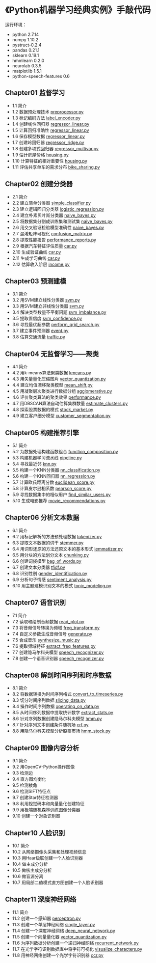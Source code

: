 # 《Python机器学习经典实例》手敲代码

运行环境：

- python 2.7.14
- numpy 1.10.2
- pystruct-0.2.4
- pandas 0.21.1
- sklearn 0.19.1
- hmmlearn 0.2.0
- neurolab 0.3.5
- matplotlib 1.5.1
- python-speech-features 0.6

## Chapter01 监督学习

- 1.1 简介
- 1.2 数据预处理技术 [preprocessor.py](Chapter01/preprocessor.py)
- 1.3 标记编码方法 [label_encoder.py](Chapter01/label_encoder.py)
- 1.4 创建线性回归器 [regressor_linear.py](Chapter01/regressor_linear.py)
- 1.5 计算回归准确性 [regressor_linear.py](Chapter01/regressor_linear.py)
- 1.6 保存模型数据 [regressor_linear.py](Chapter01/regressor_linear.py)
- 1.7 创建岭回归器 [regressor_ridge.py](Chapter01/regressor_ridge.py)
- 1.8 创建多项式回归器 [regressor_multivar.py](Chapter01/regressor_multivar.py)
- 1.9 估计房屋价格 [housing.py](Chapter01/housing.py)
- 1.10 计算特征的相对重要性 [housing.py](Chapter01/housing.py)
- 1.11 评估共享单车的需求分布 [bike_sharing.py](Chapter01/bike_sharing.py)

## Chapter02 创建分类器

- 2.1 简介
- 2.2 建立简单分类器 [simple_classifier.py](Chapter02/simple_classifier.py)
- 2.3 建立逻辑回归分类器 [logistic_regression.py](Chapter02/logistic_regression.py)
- 2.4 建立朴素贝叶斯分类器 [naive_bayes.py](Chapter02/naive_bayes.py)
- 2.5 将数据集分割成训练集和测试集 [naive_bayes.py](Chapter02/naive_bayes.py)
- 2.6 用交叉验证检验模型准确性 [naive_bayes.py](Chapter02/naive_bayes.py)
- 2.7 混淆矩阵可视化 [confusion_matrix.py](Chapter02/confusion_matrix.py)
- 2.8 提取性能报告 [performance_reports.py](Chapter02/performance_reports.py)
- 2.9 根据汽车特征评估质量 [car.py](Chapter02/car.py)
- 2.10 生成验证曲线 [car.py](Chapter02/car.py)
- 2.11 生成学习曲线 [car.py](Chapter02/car.py)
- 2.12 估算收入阶层 [income.py](Chapter02/income.py)

## Chapter03 预测建模

- 3.1 简介 
- 3.2 用SVM建立线性分类器 [svm.py](Chapter03/svm.py)
- 3.3 用SVM建立非线性分类器 [svm.py](Chapter03/svm.py)
- 3.4 解决类型数量不平衡问题 [svm_imbalance.py](Chapter03/svm_imbalance.py)
- 3.5 提取置信度 [svm_confidence.py](Chapter03/svm_confidence.py)
- 3.6 寻找最优超参数 [perform_grid_search.py](Chapter03/perform_grid_search.py)
- 3.7 建立事件预测器 [event.py](Chapter03/event.py)
- 3.8 估算交通流量 [traffic.py](Chapter03/traffic.py)

## Chapter04 无监督学习——聚类

- 4.1 简介
- 4.2 用k-means算法聚类数据 [kmeans.py](Chapter04/kmeans.py)
- 4.3 用矢量量化压缩图片 [vector_quantization.py](Chapter04/vector_quantization.py)
- 4.4 建立均值漂移聚类模型 [mean_shift.py](Chapter04/mean_shift.py)
- 4.5 用凝聚层次聚类进行数据分组 [agglomerative.py](Chapter04/agglomerative.py)
- 4.6 评价聚类算法的聚类效果 [performance.py](Chapter04/performance.py)
- 4.7 用DBSCAN算法自动估算集群数量 [estimate_clusters.py](Chapter04/estimate_clusters.py)
- 4.8 探索股票数据的模式 [stock_market.py](Chapter04/stock_market.py)
- 4.9 建立客户细分模型 [customer_segmentation.py](Chapter04/customer_segmentation.py)

## Chapter05 构建推荐引擎

- 5.1 简介
- 5.2 为数据处理构建函数组合 [function_composition.py](Chapter05/function_composition.py)
- 5.3 构建机器学习流水线 [pipeline.py](Chapter05/pipeline.py)
- 5.4 寻找最近邻 [knn.py](Chapter05/knn.py)
- 5.5 构建一个KNN分类器 [nn_classification.py](Chapter05/nn_classification.py)
- 5.6 构建一个KNN回归器 [nn_regression.py](Chapter05/nn_regression.py)
- 5.7 计算欧氏距离分数 [euclidean_score.py](Chapter05/euclidean_score.py)
- 5.8 计算皮尔逊相系数 [pearson_score.py](Chapter05/pearson_score.py)
- 5.9 寻找数据集中的相似用户 [find_similar_users.py](Chapter05/find_similar_users.py)
- 5.10 生成电影推荐 [movie_recommendations.py](Chapter05/movie_recommendations.py)

## Chapter06 分析文本数据

- 6.1 简介
- 6.2 用标记解析的方法预处理数据 [tokenizer.py](Chapter06/tokenizer.py)
- 6.3 提取文本数据的词干 [stemmer.py](Chapter06/stemmer.py)
- 6.4 用词形还原的方法还原文本的基本形式 [lemmatizer.py](Chapter06/lemmatizer.py)
- 6.5 用分块的方法划分文本 [chunking.py](Chapter06/chunking.py)
- 6.6 创建词袋模型 [bag_of_words.py](Chapter06/bag_of_words.py)
- 6.7 创建文本分类器 [tfidf.py](Chapter06/tfidf.py)
- 6.8 识别性别 [gender_identification.py](Chapter06/gender_identification.py)
- 6.9 分析句子情感 [sentiment_analysis.py](Chapter06/sentiment_analysis.py)
- 6.10 用主题建模识别文本的模式 [topic_modeling.py](Chapter06/topic_modeling.py)

## Chapter07 语音识别

- 7.1 简介
- 7.2 读取和绘制音频数据 [read_plot.py](Chapter07/read_plot.py)
- 7.3 将音频信号转换为频域 [freq_transform.py](Chapter07/freq_transform.py)
- 7.4 自定义参数生成音频信号 [generate.py](Chapter07/generate.py)
- 7.5 合成音乐 [synthesize_music.py](Chapter07/synthesize_music.py)
- 7.6 提取频域特征 [extract_freq_features.py](Chapter07/extract_freq_features.py)
- 7.7 创建隐马尔科夫模型 [speech_recognizer.py](Chapter07/speech_recognizer.py)
- 7.8 创建一个语音识别器 [speech_recognizer.py](Chapter07/speech_recognizer.py)

## Chapter08 解剖时间序列和时序数据

- 8.1 简介
- 8.2 将数据转换为时间序列格式 [convert_to_timeseries.py](Chapter08/convert_to_timeseries.py)
- 8.3 切分时间序列数据 [slicing_data.py](Chapter08/slicing_data.py)
- 8.4 操作时间序列数据 [operating_on_data.py](Chapter08/operating_on_data.py)
- 8.5 从时间序列数据中提取统计数字 [extract_stats.py](Chapter08/extract_stats.py)
- 8.6 针对序列数据创建隐马尔科夫模型 [hmm.py](Chapter08/hmm.py)
- 8.7 针对序列文本创建条件随机场 [crf.py](Chapter08/crf.py)
- 8.8 用隐马尔科夫模型分析股票市场 [hmm_stock.py](Chapter08/hmm_stock.py)

## Chapter09 图像内容分析

- 9.1 简介
- 9.2 用OpenCV-Python操作图像
- 9.3 检测边
- 9.4 直方图均衡化
- 9.5 检测棱角
- 9.6 检测SIFT特征点
- 9.7 创建Star特征检测器
- 9.8 利用视觉码本和向量量化创建特征
- 9.9 用极端随机森林训练图像分类器
- 9.10 创建一个对象识别器

## Chapter10 人脸识别

- 10.1 简介
- 10.2 从网络摄像头采集和处理视频信息
- 10.3 用Haar级联创建一个人脸识别器
- 10.4 做主成分分析
- 10.5 做核主成分分析
- 10.6 做盲源分离
- 10.7 用局部二值模式直方图创建一个人脸识别器

## Chapter11 深度神经网络

- 11.1 简介
- 11.2 创建一个感知器 [perceptron.py](Chapter11/perceptron.py)
- 11.3 创建一个单层神经网络 [single_layer.py](Chapter11/single_layer.py)
- 11.4 创建一个深度神经网络 [deep_neural_network.py](Chapter11/deep_neural_network.py)
- 11.5 创建一个向量量化器 [vector_quantization.py](Chapter11/vector_quantization.py)
- 11.6 为序列数据分析创建一个递归神经网络 [recurrent_network.py](Chapter11/recurrent_network.py)
- 11.7 在光学字符识别数据库中将字符可视化 [visualize_characters.py](Chapter11/visualize_characters.py)
- 11.8 用神经网络创建一个光学字符识别器 [ocr.py](Chapter11/ocr.py)
